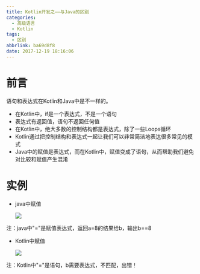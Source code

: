 ```yaml
---
title: Kotlin开发之——与Java的区别
categories:
  - 高级语言
  - Kotlin
tags:
  - 区别
abbrlink: ba69d8f8
date: 2017-12-19 18:16:06
---
```

# 前言
语句和表达式在Kotlin和Java中是不一样的。

- 在Kotlin中，if是一个表达式，不是一个语句
- 表达式有返回值，语句不返回任何值
- 在Kotlin中，绝大多数的控制结构都是表达式，除了一些Loops循环
- Kotlin通过把控制结构和表达式一起让我们可以非常简洁地表达很多常见的模式
- Java中的赋值是表达式，而在Kotlin中，赋值变成了语句，从而帮助我们避免对比较和赋值产生混淆
<!--more-->

# 实例

- java中赋值   

	![][1]

注：java中"="是赋值表达式，返回a=8的结果给b，输出b==8

- Kotlin中赋值

	![][2]

注：Kotlin中"="是语句，b需要表达式，不匹配，出错！



[1]: https://cdn.jsdelivr.net/gh/pgzxc/CDN/blog-image/java-express.png
[2]: https://cdn.jsdelivr.net/gh/pgzxc/CDN/blog-image/kotlin-express.png